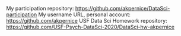 My participation repository:
https://github.com/akpernice/DataSci-participation
My username URL, personal account:
https://github.com/akpernice
USF Data Sci Homework repository: 
https://github.com/USF-Psych-DataSci-2020/DataSci-hw-akpernice

